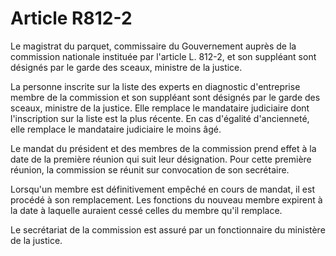# Article R812-2

Le magistrat du parquet, commissaire du Gouvernement auprès de la commission nationale instituée par l'article L. 812-2, et son suppléant sont désignés par le garde des sceaux, ministre de la justice.

La personne inscrite sur la liste des experts en diagnostic d'entreprise membre de la commission et son suppléant sont désignés par le garde des sceaux, ministre de la justice. Elle remplace le mandataire judiciaire dont l'inscription sur la liste est la plus récente. En cas d'égalité d'ancienneté, elle remplace le mandataire judiciaire le moins âgé.

Le mandat du président et des membres de la commission prend effet à la date de la première réunion qui suit leur désignation. Pour cette première réunion, la commission se réunit sur convocation de son secrétaire.

Lorsqu'un membre est définitivement empêché en cours de mandat, il est procédé à son remplacement. Les fonctions du nouveau membre expirent à la date à laquelle auraient cessé celles du membre qu'il remplace.

Le secrétariat de la commission est assuré par un fonctionnaire du ministère de la justice.
